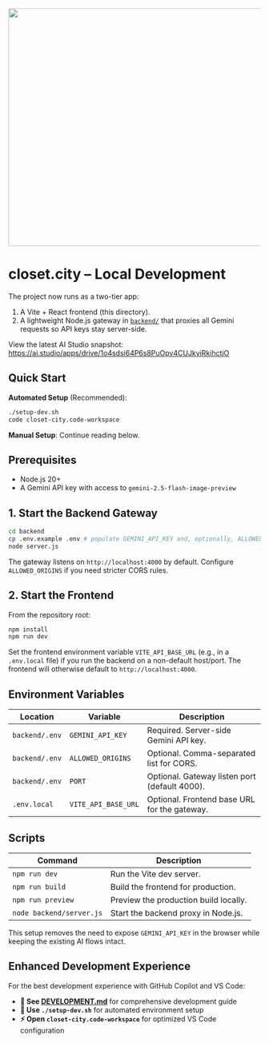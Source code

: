 <div align="center">
<img width="1200" height="475" alt="GHBanner" src="https://github.com/user-attachments/assets/0aa67016-6eaf-458a-adb2-6e31a0763ed6" />
</div>

# closet.city – Local Development

The project now runs as a two-tier app:

1. A Vite + React frontend (this directory).
2. A lightweight Node.js gateway in [`backend/`](backend) that proxies all Gemini requests so API keys stay server-side.

View the latest AI Studio snapshot: https://ai.studio/apps/drive/1o4sdsi64P6s8PuOpv4CUJkyiRkihctjO

## Quick Start

**Automated Setup** (Recommended):
```bash
./setup-dev.sh
code closet-city.code-workspace
```

**Manual Setup**: Continue reading below.

## Prerequisites

- Node.js 20+
- A Gemini API key with access to `gemini-2.5-flash-image-preview`

## 1. Start the Backend Gateway

```bash
cd backend
cp .env.example .env # populate GEMINI_API_KEY and, optionally, ALLOWED_ORIGINS/PORT
node server.js
```

The gateway listens on `http://localhost:4000` by default. Configure `ALLOWED_ORIGINS` if you need stricter CORS rules.

## 2. Start the Frontend

From the repository root:

```bash
npm install
npm run dev
```

Set the frontend environment variable `VITE_API_BASE_URL` (e.g., in a `.env.local` file) if you run the backend on a non-default host/port. The frontend will otherwise default to `http://localhost:4000`.

## Environment Variables

| Location            | Variable            | Description                                   |
|---------------------|---------------------|-----------------------------------------------|
| `backend/.env`      | `GEMINI_API_KEY`    | Required. Server-side Gemini API key.         |
| `backend/.env`      | `ALLOWED_ORIGINS`   | Optional. Comma-separated list for CORS.      |
| `backend/.env`      | `PORT`              | Optional. Gateway listen port (default 4000). |
| `.env.local`        | `VITE_API_BASE_URL` | Optional. Frontend base URL for the gateway.  |

## Scripts

| Command            | Description                               |
|--------------------|-------------------------------------------|
| `npm run dev`      | Run the Vite dev server.                   |
| `npm run build`    | Build the frontend for production.         |
| `npm run preview`  | Preview the production build locally.      |
| `node backend/server.js` | Start the backend proxy in Node.js. |

This setup removes the need to expose `GEMINI_API_KEY` in the browser while keeping the existing AI flows intact.

## Enhanced Development Experience

For the best development experience with GitHub Copilot and VS Code:

- **📖 See [DEVELOPMENT.md](DEVELOPMENT.md)** for comprehensive development guide
- **🚀 Use `./setup-dev.sh`** for automated environment setup  
- **⚡ Open `closet-city.code-workspace`** for optimized VS Code configuration
